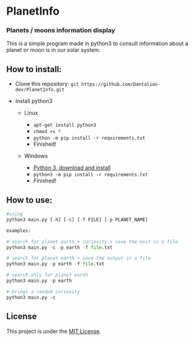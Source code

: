 # PlanetInfo

### Planets / moons information display
This is a simple program made in python3 to consult information about a planet or moon is in our solar system.

## How to install:
- Clone this repository: ```git https://github.com/Dantalion-dev/PlanetInfo.git```

- Install python3 
  - Linux
    - ```apt-get install python3```
    - ```chmod +x *```
    - ```python -m pip install -r requirements.txt```
    - Finished!

  - Windows
    - [Python 3, download and install](https://www.python.org/downloads/)
    - ```python3 -m pip install -r requirements.txt```
    - Finished!


## How to use:
```python
#using
python3 main.py [-h] [-c] [-f FILE] [-p PLANET_NAME]

examples:

# search for planet earth + curiosity + save the exit in a file
python3 main.py -c -p earth -f file.txt

# search for planet earth + save the output in a file
python3 main.py -p earth -f file.txt

# search only for planet earth
python3 main.py -p earth

# brings a random curiosity
python3 main.py -c

```
## License
This project is under the [MIT License](LICENSE).
